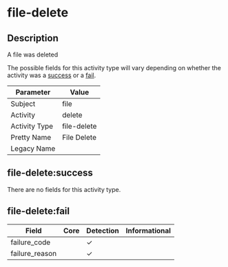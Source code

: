 file-delete
===========

Description
-----------
A file was deleted

The possible fields for this activity type will vary depending on whether the activity was a [success](#file-deletesuccess) or a [fail](#file-deletefail).

| Parameter     | Value       |
| ------------- | ----------- |
| Subject       | file        |
| Activity      | delete      |
| Activity Type | file-delete |
| Pretty Name   | File Delete |
| Legacy Name   |             |

file-delete:success
-------------------

There are no fields for this activity type.


file-delete:fail
----------------

| Field          | Core | Detection | Informational |
| -------------- | ---- | --------- | ------------- |
| failure_code   |      | &#10003;  |               |
| failure_reason |      | &#10003;  |               |